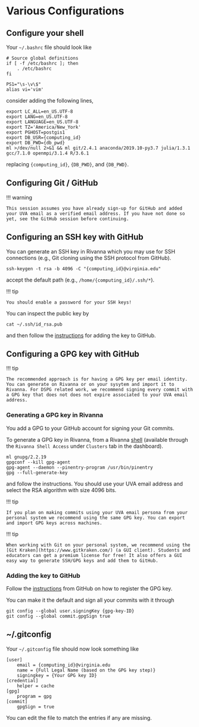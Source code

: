 # Various Configurations

## Configure your shell

Your `~/.bashrc` file should look like

```
# Source global definitions
if [ -f /etc/bashrc ]; then
	. /etc/bashrc
fi

PS1="\s-\v\$"
alias vi='vim'
```

consider adding the following lines,

```
export LC_ALL=en_US.UTF-8
export LANG=en_US.UTF-8
export LANGUAGE=en_US.UTF-8
export TZ='America/New_York'
export PGHOST=postgis1
export DB_USR={computing_id}
export DB_PWD={db_pwd}
ml >/dev/null 2>&1 && ml git/2.4.1 anaconda/2019.10-py3.7 julia/1.3.1 gcc/7.1.0 openmpi/3.1.4 R/3.6.1
```

replacing `{computing_id}`, `{DB_PWD}`, and `{DB_PWD}`.

## Configuring Git / GitHub

!!! warning

    This session assumes you have already sign-up for GitHub and added your UVA email as a verified email address. If you have not done so yet, see the GitHub session before continuing.

## Configuring an SSH key with GitHub

You can generate an SSH key in Rivanna which you may use for SSH connections (e.g., Git cloning using the SSH protocol from GitHub).

```
ssh-keygen -t rsa -b 4096 -C "{computing_id}@virginia.edu"
```

accept the default path (e.g., `/home/{computing_id}/.ssh/*`).

!!! tip

    You should enable a password for your SSH keys!

You can inspect the public key by
```
cat ~/.ssh/id_rsa.pub
```

and then follow the [instructions](https://help.github.com/en/github/authenticating-to-github/adding-a-new-ssh-key-to-your-github-account) for adding the key to GitHub.

## Configuring a GPG key with GitHub

!!! tip

    The recommended approach is for having a GPG key per email identity. You can generate on Rivanna or on your sysytem and import it to Rivanna. For DSPG related work, we recommend signing every commit with a GPG key that does not does not expire associated to your UVA email address.

### Generating a GPG key in Rivanna

You add a GPG to your GitHub account for signing your Git commits.

To generate a GPG key in Rivanna, from a Rivanna [shell](https://rivanna-portal.hpc.virginia.edu/pun/sys/shell/ssh/rivanna.hpc.virginia.edu) (available through the `Rivanna Shell Access` under `Clusters` tab in the dashboard).

```
ml gnupg/2.2.19
gpgconf --kill gpg-agent
gpg-agent --daemon --pinentry-program /usr/bin/pinentry
gpg --full-generate-key
```

and follow the instructions. You should use your UVA email address and select the RSA algorithm with size 4096 bits.

!!! tip

    If you plan on making commits using your UVA email persona from your personal system we recommend using the same GPG key. You can export and import GPG keys across machines.

!!! tip

    When working with Git on your personal system, we recommend using the [Git Kraken](https://www.gitkraken.com/) (a GUI client). Students and educators can get a premium license for free! It also offers a GUI easy way to generate SSH/GPG keys and add them to GitHub.

### Adding the key to GitHub

Follow the [instructions](https://help.github.com/en/github/authenticating-to-github/adding-a-new-gpg-key-to-your-github-account) from GitHub on how to register the GPG key.

You can make it the default and sign all your commits with it through

```
git config --global user.signingKey {gpg-key-ID}
git config --global commit.gpgSign true
```

## ~/.gitconfig

Your `~/.gitconfig` file should now look something like

```
[user]
    email = {computing_id}@virginia.edu
    name = {Full Legal Name (based on the GPG key step)}
    signingkey = {Your GPG key ID}
[credential]
    helper = cache
[gpg]
    program = gpg
[commit]
    gpgSign = true
```

You can edit the file to match the entries if any are missing.
